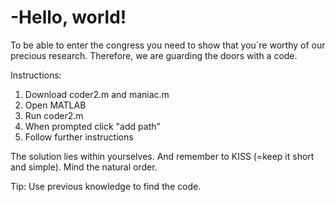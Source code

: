 # -Hello, world! 
To be able to enter the congress you need to show that you´re worthy of our precious research. Therefore, we are guarding the doors with a code.

Instructions:
1. Download coder2.m and maniac.m
2. Open MATLAB
3. Run coder2.m
4. When prompted click "add path"
5. Follow further instructions

The solution lies within yourselves. And remember to KISS (=keep it short and simple). Mind the natural order. 

Tip: Use previous knowledge to find the code.
